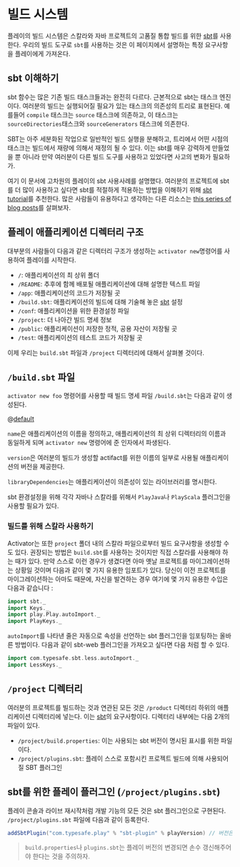 <!--- Copyright (C) 2009-2015 Typesafe Inc. <http://www.typesafe.com> -->
# 빌드 시스템

플레이의 빌드 시스템은 스칼라와 자바 프로젝트의 고품질 통합 빌드를 위한 [sbt](http://www.scala-sbt.org/)를 사용한다. 우리의 빌드 도구로 `sbt`를 사용하는 것은 이 페이지에서 설명하는 특정 요구사항을 플레이에게 가져온다.

## sbt 이해하기

sbt 함수는 많은 기존 빌드 태스크들과는 완전히 다르다. 근본적으로 sbt는 태스크 엔진이다. 여러분의 빌드는 실행되어질 필요가 있는 태스크의 의존성의 트리로 표현된다. 예를들어 `compile` 태스크는 `source` 태스크에 의존하고, 이 태스크는 `sourceDirectories`태스크와 `sourceGenerators` 태스크에 의존한다.

SBT는 아주 세분화된 작업으로 일반적인 빌드 실행을 분해하고, 트리에서 어떤 시점의 태스크는 빌드에서 재량에 의해서 재정의 될 수 있다. 이는 sbt를 매우 강력하게 만들었을 뿐 아니라 만약 여러분이 다른 빌드 도구를 사용하고 있었다면 사고의 변화가 필요하가.

여기 이 문서에 고차원의 플레이의 sbt 사용사례를 설명했다. 여러분의 프로젝트에 sbt를 더 많이 사용하고 싶다면 sbt를 적절하게 적용하는 방법을 이해하기 위해 [sbt tutorial](http://www.scala-sbt.org/0.13/tutorial/index.html)를 추천한다. 많은 사람들이 유용하다고 생각하는 다른 리소스는 [this series of blog posts](https://jazzy.id.au/2015/03/03/sbt-task-engine.html)를 살펴보자.

## 플레이 애플리케이션 디렉터리 구조

대부분의 사람들이 다음과 같은 디렉터리 구조가 생성하는 `activator new`명령어를 사용하여 플레이를 시작한다.

- `/`: 애플리케이션의 최 상위 폴더
- `/README`: 추후에 함께 배포될 애플리케이션에 대해 설명한 텍스트 파일
- `/app`: 애플리케이션의 코드가 저장될 곳
- `/build.sbt`: 애플리케이션의 빌드에 대해 기술해 놓은 [sbt](http://www.scala-sbt.org/) 설정
- `/conf`: 애플리케이션을 위한 환경설정 파일
- `/project`: 더 나아간 빌드 명세 정보
- `/public`: 애플리케이션이 저장한 정적, 공용 자산이 저장될 곳
- `/test`: 애플리케이션의 테스트 코드가 저장될 곳

이제 우리는 `build.sbt` 파일과 `/project` 디렉터리에 대해서 살펴볼 것이다.

## `/build.sbt` 파일

`activator new foo` 명령어를 사용할 때 빌드 명세 파일 `/build.sbt`는 다음과 같이 생성된다.

@[default](code/build.sbt)

`name`은 애플리케이션의 이름을 정의하고, 애플리케이션의 최 상위 디렉터리의 이름과 동일하게 되며 `activator new` 명령어에 준 인자에서 파생된다.

`version`은 여러분의 빌드가 생성할 actifact를 위한 이름의 일부로 사용될 애플리케이션의 버전을 제공한다.

`libraryDependencies`는 애플리케이션이 의존성이 있는 라이브러리를 명시한다.

sbt 환경설정을 위해 각각 자바나 스칼라를 위해서 `PlayJava`나 `PlayScala` 플러그인을 사용할 필요가 있다.

### 빌드를 위해 스칼라 사용하기

Activator는 또한 `project` 폴더 내의 스칼라 파일으로부터 빌드 요구사항을 생성할 수도 있다. 권장되는 방법은 `build.sbt`를 사용하는 것이지만 직접 스칼라를 사용해야 하는 때가 있다. 만약 스스로 이런 경우가 생겼다면 아마 옛날 프로젝트를 마이그레이션하는 상황일 것이며 다음과 같이 몇 가지 유용한 임포트가 있다. 
당신이 이전 프로젝트를 마이그레이션하는 아마도 때문에, 자신을 발견하는 경우 여기에 몇 가지 유용한 수입은 다음과 같습니다 :

```scala
import sbt._
import Keys._
import play.Play.autoImport._
import PlayKeys._
```

`autoImport`를 나타낸 줄은 자동으로 속성을 선언하는 sbt 플러그인을 임포팅하는 올바른 방법이다. 다음과 같이 sbt-web 플러그인을 가져오고 싶다면 다음 처럼 할 수 있다.

```scala
import com.typesafe.sbt.less.autoImport._
import LessKeys._
```

## `/project` 디렉터리

여러분의 프로젝트를 빌드하는 것과 연관된 모든 것은 `/product` 디렉터리 하위의 애플리케이션 디렉터리에 넣는다. 이는 [sbt](http://www.scala-sbt.org/)의 요구사항이다. 디렉터리 내부에는 다음 2개의 파일이 있다.

- `/project/build.properties`: 이는 사용되는 sbt 버전이 명시된 표시를 위한 파일이다.
- `/project/plugins.sbt`: 플레이 스스로 포함시킨 프로젝트 빌드에 의해 사용되어질 SBT 플러그인

## sbt를 위한 플레이 플러그인 (`/project/plugins.sbt`)

플레이 콘솔과 라이브 재시작처럼 개발 기능의 모든 것은 sbt 플러그인으로 구현된다. `/project/plugins.sbt` 파일에 다음과 같이 등록한다.

```scala
addSbtPlugin("com.typesafe.play" % "sbt-plugin" % playVersion) // 버전은 현재 플레이 버전이다.
```

> `build.properties`나 `plugins.sbt`는 플레이 버전의 변경되면 손수 갱신해주어야 한다는 것을 주의하자.
